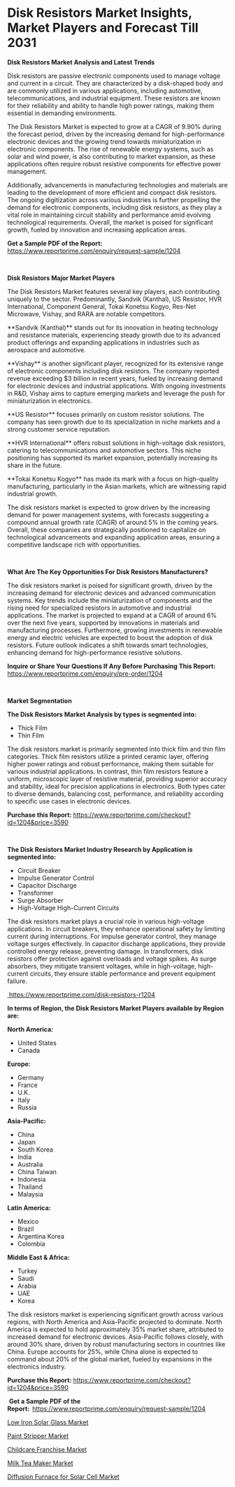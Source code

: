 <p><h1>Disk Resistors Market Insights, Market Players and Forecast Till 2031</h1></p><p><strong>Disk Resistors Market Analysis and Latest Trends</strong></p>
<p><p>Disk resistors are passive electronic components used to manage voltage and current in a circuit. They are characterized by a disk-shaped body and are commonly utilized in various applications, including automotive, telecommunications, and industrial equipment. These resistors are known for their reliability and ability to handle high power ratings, making them essential in demanding environments.</p><p>The Disk Resistors Market is expected to grow at a CAGR of 9.90% during the forecast period, driven by the increasing demand for high-performance electronic devices and the growing trend towards miniaturization in electronic components. The rise of renewable energy systems, such as solar and wind power, is also contributing to market expansion, as these applications often require robust resistive components for effective power management. </p><p>Additionally, advancements in manufacturing technologies and materials are leading to the development of more efficient and compact disk resistors. The ongoing digitization across various industries is further propelling the demand for electronic components, including disk resistors, as they play a vital role in maintaining circuit stability and performance amid evolving technological requirements. Overall, the market is poised for significant growth, fueled by innovation and increasing application areas.</p></p>
<p><strong>Get a Sample PDF of the Report:&nbsp;</strong> <a href="https://www.reportprime.com/enquiry/request-sample/1204">https://www.reportprime.com/enquiry/request-sample/1204</a></p>
<p>&nbsp;</p>
<p><strong>Disk Resistors Major Market Players</strong></p>
<p><p>The Disk Resistors Market features several key players, each contributing uniquely to the sector. Predominantly, Sandvik (Kanthal), US Resistor, HVR International, Component General, Tokai Konetsu Kogyo, Res-Net Microwave, Vishay, and RARA are notable competitors. </p><p>**Sandvik (Kanthal)** stands out for its innovation in heating technology and resistance materials, experiencing steady growth due to its advanced product offerings and expanding applications in industries such as aerospace and automotive.</p><p>**Vishay** is another significant player, recognized for its extensive range of electronic components including disk resistors. The company reported revenue exceeding $3 billion in recent years, fueled by increasing demand for electronic devices and industrial applications. With ongoing investments in R&D, Vishay aims to capture emerging markets and leverage the push for miniaturization in electronics.</p><p>**US Resistor** focuses primarily on custom resistor solutions. The company has seen growth due to its specialization in niche markets and a strong customer service reputation. </p><p>**HVR International** offers robust solutions in high-voltage disk resistors, catering to telecommunications and automotive sectors. This niche positioning has supported its market expansion, potentially increasing its share in the future.</p><p>**Tokai Konetsu Kogyo** has made its mark with a focus on high-quality manufacturing, particularly in the Asian markets, which are witnessing rapid industrial growth.</p><p>The disk resistors market is expected to grow driven by the increasing demand for power management systems, with forecasts suggesting a compound annual growth rate (CAGR) of around 5% in the coming years. Overall, these companies are strategically positioned to capitalize on technological advancements and expanding application areas, ensuring a competitive landscape rich with opportunities.</p></p>
<p>&nbsp;</p>
<p><strong>What Are The Key Opportunities For Disk Resistors Manufacturers?</strong></p>
<p><p>The disk resistors market is poised for significant growth, driven by the increasing demand for electronic devices and advanced communication systems. Key trends include the miniaturization of components and the rising need for specialized resistors in automotive and industrial applications. The market is projected to expand at a CAGR of around 6% over the next five years, supported by innovations in materials and manufacturing processes. Furthermore, growing investments in renewable energy and electric vehicles are expected to boost the adoption of disk resistors. Future outlook indicates a shift towards smart technologies, enhancing demand for high-performance resistive solutions.</p></p>
<p><strong>Inquire or Share Your Questions If Any Before Purchasing This Report:</strong> <a href="https://www.reportprime.com/enquiry/pre-order/1204">https://www.reportprime.com/enquiry/pre-order/1204</a></p>
<p>&nbsp;</p>
<p><strong>Market Segmentation</strong></p>
<p><strong>The Disk Resistors Market Analysis by types is segmented into:</strong></p>
<p><ul><li>Thick Film</li><li>Thin Film</li></ul></p>
<p><p>The disk resistors market is primarily segmented into thick film and thin film categories. Thick film resistors utilize a printed ceramic layer, offering higher power ratings and robust performance, making them suitable for various industrial applications. In contrast, thin film resistors feature a uniform, microscopic layer of resistive material, providing superior accuracy and stability, ideal for precision applications in electronics. Both types cater to diverse demands, balancing cost, performance, and reliability according to specific use cases in electronic devices.</p></p>
<p><strong>Purchase this Report:&nbsp;</strong><a href="https://www.reportprime.com/checkout?id=1204&price=3590">https://www.reportprime.com/checkout?id=1204&price=3590</a></p>
<p>&nbsp;</p>
<p><strong>The Disk Resistors Market Industry Research by Application is segmented into:</strong></p>
<p><ul><li>Circuit Breaker</li><li>Impulse Generator Control</li><li>Capacitor Discharge</li><li>Transformer</li><li>Surge Absorber</li><li>High-Voltage High-Current Circuits</li></ul></p>
<p><p>The disk resistors market plays a crucial role in various high-voltage applications. In circuit breakers, they enhance operational safety by limiting current during interruptions. For impulse generator control, they manage voltage surges effectively. In capacitor discharge applications, they provide controlled energy release, preventing damage. In transformers, disk resistors offer protection against overloads and voltage spikes. As surge absorbers, they mitigate transient voltages, while in high-voltage, high-current circuits, they ensure stable performance and prevent equipment failure.</p></p>
<p><a href="https://www.reportprime.com/disk-resistors-r1204">&nbsp;https://www.reportprime.com/disk-resistors-r1204</a></p>
<p><strong>In terms of Region, the Disk Resistors Market Players available by Region are:</strong></p>
<p>
    <p> <strong> North America: </strong>
        <ul>
            <li>United States</li>
            <li>Canada</li>
        </ul>
        </p> 
    <p> <strong> Europe: </strong>
        <ul>
            <li>Germany</li>
            <li>France</li>
            <li>U.K.</li>
            <li>Italy</li>
            <li>Russia</li>
        </ul>
        </p> 
    <p> <strong> Asia-Pacific: </strong>
        <ul>
            <li>China</li>
            <li>Japan</li>
            <li>South Korea</li>
            <li>India</li>
            <li>Australia</li>
            <li>China Taiwan</li>
            <li>Indonesia</li>
            <li>Thailand</li>
            <li>Malaysia</li>
        </ul>
        </p> 
    <p> <strong> Latin America: </strong>
        <ul>
            <li>Mexico</li>
            <li>Brazil</li>
            <li>Argentina Korea</li>
            <li>Colombia</li>
        </ul>
        </p> 
    <p> <strong> Middle East & Africa: </strong>
        <ul>
            <li>Turkey</li>
            <li>Saudi</li>
            <li>Arabia</li>
            <li>UAE</li>
            <li>Korea</li>
        </ul>
    </p>
    </p>
<p><p>The disk resistors market is experiencing significant growth across various regions, with North America and Asia-Pacific projected to dominate. North America is expected to hold approximately 35% market share, attributed to increased demand for electronic devices. Asia-Pacific follows closely, with around 30% share, driven by robust manufacturing sectors in countries like China. Europe accounts for 25%, while China alone is expected to command about 20% of the global market, fueled by expansions in the electronics industry.</p></p>
<p><strong>Purchase this Report: </strong><a href="https://www.reportprime.com/checkout?id=1204&price=3590">https://www.reportprime.com/checkout?id=1204&price=3590</a></p>
<p>&nbsp;<strong>Get a Sample PDF of the Report:&nbsp;&nbsp;</strong><a href="https://www.reportprime.com/enquiry/request-sample/1204">https://www.reportprime.com/enquiry/request-sample/1204</a></p>
<p><strong></strong></p>
<p><p><a href="https://www.linkedin.com/pulse/emerging-low-iron-solar-glass-market-opportunities-analysis-rr0pf?trackingId=9HSTQ7%2B9Qgaf%2BCwKT93gHQ%3D%3D">Low Iron Solar Glass Market</a></p><p><a href="https://www.linkedin.com/pulse/paint-stripper-market-trends-analysis-opportunities-challenges-xrlwf?trackingId=FxXhAZyVQc6uZdHqM186ZQ%3D%3D">Paint Stripper Market</a></p><p><a href="https://medium.com/@henrykihn_12939/emerging-opportunities-and-challenges-in-the-global-childcare-franchise-market-2024-2031-a66fb8c2b305">Childcare Franchise Market</a></p><p><a href="https://medium.com/@phil.gibson0756/global-milk-tea-maker-market-by-product-type-by-application-by-region-and-companies-industry-391927e8cbfb?postPublishedType=initial">Milk Tea Maker Market</a></p><p><a href="https://issuu.com/reportprime-2/docs/diffusion-furnace-for-solar-cell-ma_a00fb4b56c1845">Diffusion Furnace for Solar Cell Market</a></p></p>